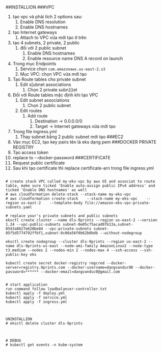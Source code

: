 ##INSTALLION
###VPC
1. tạo vpc và phải tích 2 options sau:
   1. Enable DNS resolution
   2. Enable DNS hostnames
2. tạo Internet gateways
   1. Attach to VPC vừa mới tạo ở trên
3. tạo 4 subnets, 2 private, 2 public
   1. đối với 2 public subnet
      1. Enable DNS hostnames
      2. Enable resource name DNS A record on launch 
4. Trong mục Endpoints
   1. Service chọn `com.amazonaws.us-east-2.s3`
   2. Mục VPC: chọn VPC vừa mới tạo
5. Tạo Route tables cho private subnet
   1. Edit s[ubnet associations
      1. Chọn 2 private subn]()et
6. Đối với Route tables mặc định khi tạo VPC
   1. Edit subnet associations
      1. Chọn 2 public subnet
   2. Edit routes
      1. Add route
         1. Destination -> 0.0.0.0/0
         2. Target -> Internet gateways vừa mới tạo
7. Trong file ingress.yml
   1. Thay subnet bằng 2 public subnet mới tạo
###EC2
1. Vào mục EC2, tạo key pairs tên là eks dạng pem
###DOCKER PRIVATE REGISTRY
1. Tạo access token
2. replace to --docker-password
###CERTIFICATE
1. Request public certificate 
2. Sau khi tạo certificate thì replace certificate-arn trong file ingress.yml
```

# create stack VPC called my-eks-vpc by aws UI and associat to route table, make sure ticked 'Enable auto-assign public IPv4 address' and ticked 'Enable DNS hostnames' as well
# aws cloudformation delete-stack --stack-name my-eks-vpc
# aws cloudformation create-stack    --stack-name my-eks-vpc    --region us-east-2    --template-body file://amazon-eks-vpc-private-subnets.yaml

# replace your's private subnets and public subnets
eksctl create cluster --name dls-9prints --region us-east-2 --version 1.24 --vpc-public-subnets subnet-0e05c75acad07b13a,subnet-0543a8627e620be84 --vpc-private-subnets subnet-05f5d5774792ffbf1,subnet-0c00a56f0b62b0bdb --without-nodegroup

eksctl create nodegroup --cluster dls-9prints --region us-east-2 --name dls-9prints-us-east --node-ami-family AmazonLinux2 --node-type t3.medium --nodes 2 --nodes-min 2 --nodes-max 4 --ssh-access --ssh-public-key eks

kubectl create secret docker-registry regcred --docker-server=registry.9prints.com --docker-username=dangvanduc90 --docker-password=****** --docker-email=dangvanduc0@gmail.com


# start application
run command follow loadbalancer-controller.txt
kubectl apply -f deploy.yml
kubectl apply -f service.yml
kubectl apply -f ingress.yml



UNINSTALLION
# eksctl delete cluster dls-9prints



# DEBUG
# kubectl get events -n kube-system